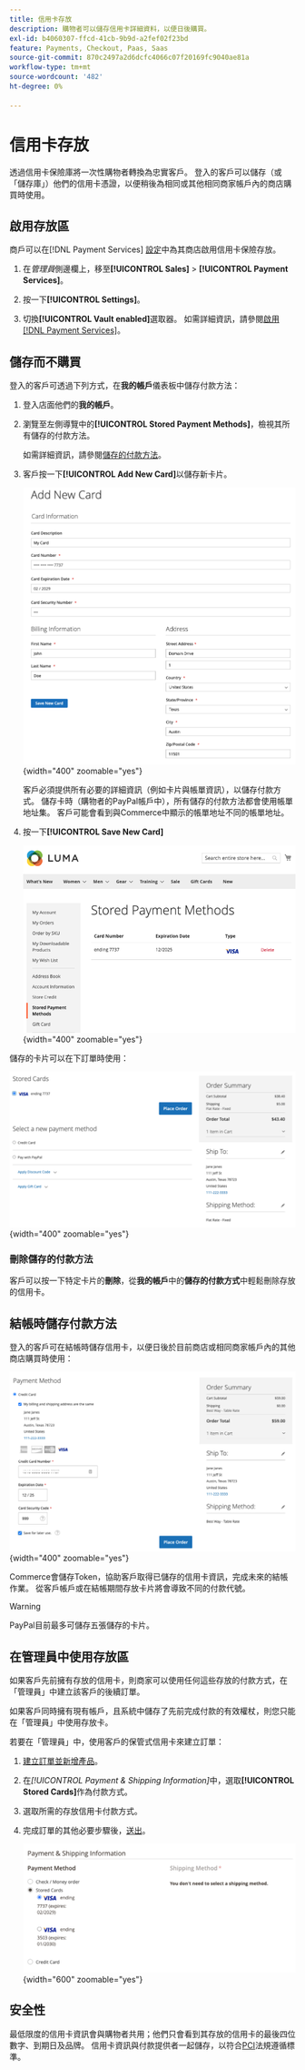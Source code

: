 ```yaml
---
title: 信用卡存放
description: 購物者可以儲存信用卡詳細資料，以便日後購買。
exl-id: b4060307-ffcd-41cb-9b9d-a2fef02f23bd
feature: Payments, Checkout, Paas, Saas
source-git-commit: 870c2497a2d6dcfc4066c07f20169fc9040ae81a
workflow-type: tm+mt
source-wordcount: '482'
ht-degree: 0%

---
```


# 信用卡存放

透過信用卡保險庫將一次性購物者轉換為忠實客戶。 登入的客戶可以儲存（或「儲存庫」）他們的信用卡憑證，以便稍後為相同或其他相同商家帳戶內的商店購買時使用。

## 啟用存放區

商戶可以在[!DNL Payment Services] [設定](configure-admin.md#card-vaulting)中為其商店啟用信用卡保險存放。

1. 在&#x200B;_管理員_&#x200B;側邊欄上，移至&#x200B;**[!UICONTROL Sales]** > **[!UICONTROL Payment Services]**。

1. 按一下&#x200B;**[!UICONTROL Settings]**。

1. 切換&#x200B;**[!UICONTROL Vault enabled]**&#x200B;選取器。 如需詳細資訊，請參閱[啟用 [!DNL Payment Services]](configure-admin.md#enable-payment-services)。

## 儲存而不購買

登入的客戶可透過下列方式，在&#x200B;**我的帳戶**&#x200B;儀表板中儲存付款方法：

1. 登入店面他們的&#x200B;**我的帳戶**。

1. 瀏覽至左側導覽中的&#x200B;**[!UICONTROL Stored Payment Methods]**，檢視其所有儲存的付款方法。

   如需詳細資訊，請參閱[儲存的付款方法](https://experienceleague.adobe.com/zh-hant/docs/commerce-admin/stores-sales/payments/stored-payment-methods)。

1. 客戶按一下&#x200B;**[!UICONTROL Add New Card]**&#x200B;以儲存新卡片。

   ![新增卡片](assets/add-new-card.png){width="400" zoomable="yes"}

   客戶必須提供所有必要的詳細資訊（例如卡片與帳單資訊），以儲存付款方式。
儲存卡時（購物者的PayPal帳戶中），所有儲存的付款方法都會使用帳單地址集。 客戶可能會看到與Commerce中顯示的帳單地址不同的帳單地址。

1. 按一下&#x200B;**[!UICONTROL Save New Card]**

   ![儲存的付款方式在我的帳戶中](assets/stored-payment-methods.png){width="400" zoomable="yes"}

儲存的卡片可以在下訂單時使用：

![使用已儲存的認證進行未來的購買](assets/use-stored-card.png){width="400" zoomable="yes"}

### 刪除儲存的付款方法

客戶可以按一下特定卡片的&#x200B;**刪除**，從&#x200B;**我的帳戶**&#x200B;中的&#x200B;**儲存的付款方式**&#x200B;中輕鬆刪除存放的信用卡。

## 結帳時儲存付款方法

登入的客戶可在結帳時儲存信用卡，以便日後於目前商店或相同商家帳戶內的其他商店購買時使用：

![儲存信用卡以供稍後使用](assets/save-card-for-later.png){width="400" zoomable="yes"}

Commerce會儲存Token，協助客戶取得已儲存的信用卡資訊，完成未來的結帳作業。 從客戶帳戶或在結帳期間存放卡片將會導致不同的付款代號。

>[!WARNING]
>
> PayPal目前最多可儲存五張儲存的卡片。

## 在管理員中使用存放區

如果客戶先前擁有存放的信用卡，則商家可以使用任何這些存放的付款方式，在「管理員」中建立該客戶的後續訂單。

如果客戶同時擁有現有帳戶，且系統中儲存了先前完成付款的有效權杖，則您只能在「管理員」中使用存放卡。

若要在「管理員」中，使用客戶的保管式信用卡來建立訂單：

1. [建立訂單並新增產品](https://experienceleague.adobe.com/docs/commerce-admin/stores-sales/point-of-purchase/assist/customer-account-create-order.html?lang=zh-Hant)。
1. 在&#x200B;_[!UICONTROL Payment & Shipping Information]_&#x200B;中，選取&#x200B;**[!UICONTROL Stored Cards]**&#x200B;作為付款方式。
1. 選取所需的存放信用卡付款方式。
1. 完成訂單的其他必要步驟後，[送出](https://experienceleague.adobe.com/docs/commerce-admin/stores-sales/point-of-purchase/assist/customer-account-create-order.html?lang=zh-Hant#step-3%3A-submit-the-order)。

   ![在管理員中使用客戶的保管信用卡](assets/admin-vaultedcard.png){width="600" zoomable="yes"}

## 安全性

最低限度的信用卡資訊會與購物者共用；他們只會看到其存放的信用卡的最後四位數字、到期日及品牌。 信用卡資訊與付款提供者一起儲存，以符合[PCI](security.md#PCI-compliance)法規遵循標準。
